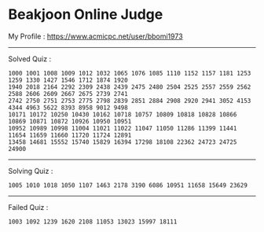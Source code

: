# Beakjoon Online Judge

My Profile : https://www.acmicpc.net/user/bbomi1973

---

Solved Quiz : 
```
1000 1001 1008 1009 1012 1032 1065 1076 1085 1110 1152 1157 1181 1253 1259 1330 1427 1546 1712 1874 1920
1940 2018 2164 2292 2309 2438 2439 2475 2480 2504 2525 2557 2559 2562 2588 2606 2609 2667 2675 2739 2741
2742 2750 2751 2753 2775 2798 2839 2851 2884 2908 2920 2941 3052 4153 4344 4963 5622 8393 8958 9012 9498 
10171 10172 10250 10430 10162 10718 10757 10809 10818 10828 10866 10869 10871 10872 10926 10950 10951
10952 10989 10998 11004 11021 11022 11047 11050 11286 11399 11441 11654 11659 11660 11720 11724 12891
13458 14681 15552 15740 15829 16394 17298 18108 22362 24723 24725 24900
```

---

Solving Quiz :
```
1005 1010 1018 1050 1107 1463 2178 3190 6086 10951 11658 15649 23629
```

---

Failed Quiz :
```
1003 1092 1239 1620 2108 11053 13023 15997 18111
```